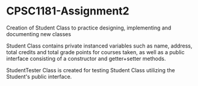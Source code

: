 # CPSC1181-Assignment2
Creation of Student Class to practice designing, implementing and documenting new classes 


Student Class contains private instanced variables such as name, address, total credits and total grade points for courses taken, as well as a public interface consisting of a constructor and getter+setter methods.

StudentTester Class is created for testing Student Class utilizing the Student's public interface.
